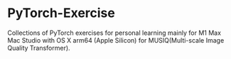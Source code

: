 # PyTorch-Exercise
Collections of PyTorch exercises for personal learning mainly for M1 Max Mac Studio with OS X arm64 (Apple Silicon) for MUSIQ(Multi-scale Image Quality Transformer).
